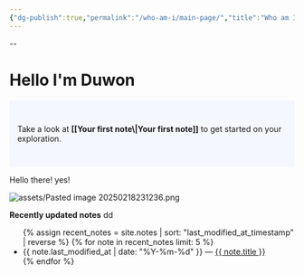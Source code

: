 ```yaml
---
{"dg-publish":true,"permalink":"/who-am-i/main-page/","title":"Who am I","tags":["gardenEntry"],"noteIcon":"","created":"2025-02-17T02:15:09.897+09:00","updated":"2025-02-19T00:09:13.023+09:00"}
---
```


--
# Hello I'm Duwon

<p style="padding: 3em 1em; background: #f5f7ff; border-radius: 4px;">
  Take a look at <span style="font-weight: bold">[[Your first note\|Your first note]]</span> to get started on your exploration.
</p>

Hello there! yes!


![assets/Pasted image 20250218231236.png](/img/user/assets/Pasted%20image%2020250218231236.png)

<strong>Recently updated notes</strong>
dd
<ul>
  {% assign recent_notes = site.notes | sort: "last_modified_at_timestamp" | reverse %}
  {% for note in recent_notes limit: 5 %}
    <li>
      {{ note.last_modified_at | date: "%Y-%m-%d" }} — <a class="internal-link" href="{{ site.baseurl }}{{ note.url }}">{{ note.title }}</a>
    </li>
  {% endfor %}
</ul>

<style>
  .wrapper {
    max-width: 46em;
  }
</style>
